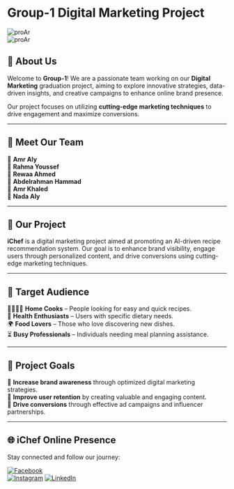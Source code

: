 #  Group-1 Digital Marketing Project  

![proAr](https://github.com/user-attachments/assets/6f1827e2-9e59-4428-8785-503340301ed0)  
![proAr](https://media.discordapp.net/attachments/367063115374002177/1352411959815049317/WhatsApp_Image_2025-03-20_at_23.41.46_9a457f33.jpg?ex=67ddeb49&is=67dc99c9&hm=fb900f91788e61ae4eea484a06b03932753ffc8b50c22072952c1171e13e9d0d&=&format=webp&width=960&height=960)  

## 📌 About Us  
Welcome to **Group-1**! We are a passionate team working on our **Digital Marketing** graduation project, aiming to explore innovative strategies, data-driven insights, and creative campaigns to enhance online brand presence.  

Our project focuses on utilizing **cutting-edge marketing techniques** to drive engagement and maximize conversions.  

---

## 👥 Meet Our Team  
🔹 **Amr Aly**  
🔹 **Rahma Youssef**  
🔹 **Rewaa Ahmed**  
🔹 **Abdelrahman Hammad**  
🔹 **Amr Khaled**  
🔹 **Nada Aly**  

---

## 🎯 Our Project  
**iChef** is a digital marketing project aimed at promoting an AI-driven recipe recommendation system. Our goal is to enhance brand visibility, engage users through personalized content, and drive conversions using cutting-edge marketing techniques.  

---

## 📌 Target Audience  
👨‍👩‍👧‍👦 **Home Cooks** – People looking for easy and quick recipes.  
🥗 **Health Enthusiasts** – Users with specific dietary needs.  
🌍 **Food Lovers** – Those who love discovering new dishes.  
⏳ **Busy Professionals** – Individuals needing meal planning assistance. 

---

## 🚀 Project Goals  
🎯 **Increase brand awareness** through optimized digital marketing strategies.  
🎯 **Improve user retention** by creating valuable and engaging content.  
🎯 **Drive conversions** through effective ad campaigns and influencer partnerships.  

---

## 🌐 iChef Online Presence

Stay connected and follow our journey:

[![Facebook](https://img.shields.io/badge/Facebook-1877F2?style=for-the-badge&logo=facebook&logoColor=white)](https://www.facebook.com/profile.php?id=61574814302189)  
[![Instagram](https://img.shields.io/badge/Instagram-E4405F?style=for-the-badge&logo=instagram&logoColor=white)](https://www.instagram.com/ichef2025?igsh=ajFvOGFobXFoNGtl&utm_source=qr)
[![LinkedIn](https://img.shields.io/badge/LinkedIn-0A66C2?style=for-the-badge&logo=linkedin&logoColor=white)](https://www.linkedin.com/company/ichef2025/)
